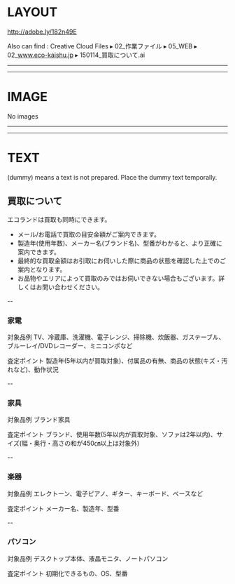# LAYOUT

http://adobe.ly/182n49E

Also can find : Creative Cloud Files ▸ 02_作業ファイル ▸ 05_WEB ▸ 02_www.eco-kaishu.jp ▸ 150114_買取について.ai

------------------------------------------
------------------------------------------

# IMAGE

No images

------------------------------------------
------------------------------------------

# TEXT

(dummy) means a text is not prepared.
Place the dummy text temporally.

## 買取について

エコランドは買取も同時にできます。

* メール/お電話で買取の目安金額がご案内できます。
* 製造年(使用年数)、メーカー名(ブランド名)、型番がわかると、より正確に案内できます。
* 最終的な買取金額はお引取にお伺いした際に商品の状態を確認した上でのご案内となります。
* お品物やエリアによって買取のみではお伺いできない場合もございます。詳しくはお問い合わせください。

--

### 家電

対象品例
TV、冷蔵庫、洗濯機、電子レンジ、掃除機、炊飯器、ガステーブル、ブルーレイ/DVDレコーダー、ミニコンポなど

査定ポイント
製造年(5年以内が買取対象)、付属品の有無、商品の状態(キズ・汚れなど)、動作状況

--

### 家具

対象品例
ブランド家具

査定ポイント
ブランド、使用年数(5年以内が買取対象、ソファは2年以内)、サイズ(幅・奥行・高さの和が450㎝以上は対象外)

--

### 楽器

対象品例
エレクトーン、電子ピアノ、ギター、キーボード、ベースなど

査定ポイント
メーカー名、製造年、型番

--

### パソコン

対象品例
デスクトップ本体、液晶モニタ、ノートパソコン

査定ポイント
初期化できるもの、OS、型番